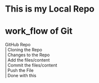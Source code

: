 # This is my Local Repo
# work_flow of Git

GitHub Repo <br>
    |
Cloning the Repo<br>
    |
Changes to the Repo<br>
    |
Add the files/content<br>
    |
Commit the files/content<br>
    |
Push the File<br>
    |
Done with this<br>

